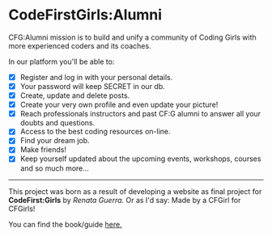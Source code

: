 # CodeFirstGirls:Alumni

CFG:Alumni mission is to build and unify a community of Coding Girls with more experienced coders and its coaches.

In our platform you'll be able to:

- [x] Register and log in with your personal details.
- [x] Your password will keep SECRET in our db.
- [x] Create, update and delete posts.
- [x] Create your very own profile and even update your picture!
- [x] Reach professionals instructors and past CF:G alumni to answer all your doubts and questions.
- [x] Access to the best coding resources on-line.
- [x] Find your dream job.
- [x] Make friends!
- [x] Keep yourself updated about the upcoming events, workshops, courses and so much more...

------------------------------------------------------

This project was born as a result of developing a website as final project for **CodeFirst:Girls**
by *Renata Guerra.* Or as I'd say: Made by a CFGirl for CFGirls!


You can find the book/guide [here.](https://www.souravsengupta.com/cds2015/python/LPTHW.pdf)
